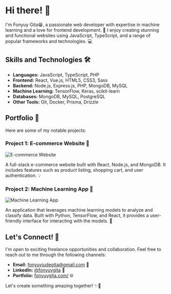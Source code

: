 # Hi there! 👋

I'm Fonyuy Gita😁, a passionate web developer with expertise in machine learning and a love for frontend development. 🚀 I enjoy creating stunning and functional websites using JavaScript, TypeScript, and a range of popular frameworks and technologies. 💻

## Skills and Technologies 🛠️

- **Languages:** JavaScript, TypeScript, PHP
- **Frontend:** React, Vue.js, HTML5, CSS3, Sass
- **Backend:** Node.js, Express.js, PHP, MongoDB, MySQL
- **Machine Learning:** TensorFlow, Keras, scikit-learn
- **Databases:** MongoDB, MySQL, PostgreSQL
- **Other Tools:** Git, Docker, Prisma, Drizzle

## Portfolio 💼

Here are some of my notable projects:

### Project 1: E-commerce Website 🛒
![E-commerce Website](/images/ecommerce.png)

A full-stack e-commerce website built with React, Node.js, and MongoDB. It includes features such as product listing, shopping cart, and user authentication. 💡

### Project 2: Machine Learning App 🤖
![Machine Learning App](/images/ml-app.png)

An application that leverages machine learning models to analyze and classify data. Built with Python, TensorFlow, and React, it provides a user-friendly interface for interacting with the models. 🧠

## Let's Connect! 🤝

I'm open to exciting freelance opportunities and collaboration. Feel free to reach out to me through the following channels:

- **Email:** [fonyuyjudegita@gmail.com](mailto:fonyuyjudegita@@gmail.com) 📧
- **LinkedIn:** [@fonyuygita](https://www.linkedin.com/in/your-profile) 💼
- **Portfolio:** [fonyuygita.com/](http://portfolio-site-fonyuygita.vercel.app) 🌐

Let's create something amazing together! ✨🚀
